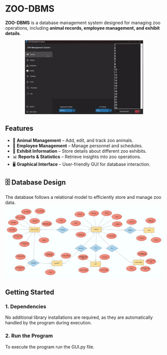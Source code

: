 # ZOO-DBMS

**ZOO-DBMS** is a database management system designed for managing zoo operations, including **animal records, employee management, and exhibit details**.  

<p align="center">
  <img src="screenshots/demo.gif" width="75%" alt="App Demo">
</p>


## Features  

- 🐾 **Animal Management** – Add, edit, and track zoo animals.  
- 👥 **Employee Management** – Manage personnel and schedules.  
- 🎢 **Exhibit Information** – Store details about different zoo exhibits.  
- 📊 **Reports & Statistics** – Retrieve insights into zoo operations.  
- 🖥️ **Graphical Interface** – User-friendly GUI for database interaction.  

## 🗄 Database Design
The database follows a relational model to efficiently store and manage zoo data.
![ERD](erd.png)

## Getting Started

### 1. Dependencies

No additional library installations are required, as they are automatically handled by the program during execution.

### 2. Run the Program

To execute the program run the GUI.py file.
